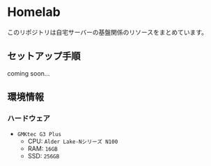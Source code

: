 # Homelab

このリポジトリは自宅サーバーの基盤関係のリソースをまとめています。

## セットアップ手順

coming soon...

## 環境情報

### ハードウェア

- `GMKtec G3 Plus`
  - CPU: `Alder Lake-Nシリーズ N100`
  - RAM: `16GB`
  - SSD: `256GB`
